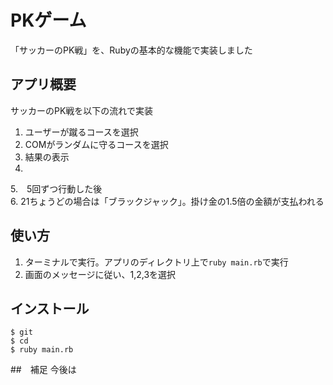 # PKゲーム
 「サッカーのPK戦」を、Rubyの基本的な機能で実装しました

 
## アプリ概要
 
サッカーのPK戦を以下の流れで実装 

1. ユーザーが蹴るコースを選択 
2. COMがランダムに守るコースを選択  
3. 結果の表示  
4.   
5.　5回ずつ行動した後  
6. 21ちょうどの場合は「ブラックジャック」。掛け金の1.5倍の金額が支払われる  
 
## 使い方
 
1. ターミナルで実行。アプリのディレクトリ上で`ruby main.rb`で実行  
2. 画面のメッセージに従い、1,2,3を選択
 
## インストール
 
```
$ git 
$ cd 
$ ruby main.rb
```
 
##　補足
 今後は
